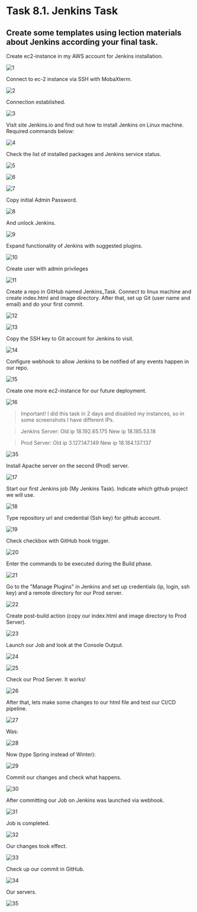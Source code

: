 # Task 8.1. Jenkins Task

## Create some templates using lection materials about Jenkins according your final task.

Create ec2-instance in my AWS account for Jenkins installation.  

  ![1](screenshots/1.png)
  
Connect to ec-2 instance via SSH with MobaXterm.  

![2](screenshots/2.png)  

Connection established. 

![3](screenshots/3.png)  

Visit site Jenkins.io and find out how to install Jenkins on Linux machine. Required commands below:  

 ![4](screenshots/4.png)  
 
Check the list of installed packages and Jenkins service status. 

![5](screenshots/5.png)

![6](screenshots/6.png)

![7](screenshots/7.png)

Copy initial Admin Password.

![8](screenshots/8.png)

And unlock Jenkins.

![9](screenshots/9.png)

Expand functionality of Jenkins with suggested plugins.

![10](screenshots/10.png)

Create user with admin privileges

![11](screenshots/11.png)

Create a repo in GitHub named Jenkins_Task. Connect to linux machine and create index.html and image directory. After that, set up Git (user name and email) and do your first commit. 

![12](screenshots/12.png)

![13](screenshots/13.png)

Copy the SSH key to Git account for Jenkins to visit.

![14](screenshots/14.png)

Configure webhook to allow Jenkins to be notified of any events happen in our repo.

![15](screenshots/15.png)

Create one more ec2-instance for our future deployment.

![16](screenshots/16.png)

> Important! I did this task in 2 days and disabled my instances, so in some screenshots I have different IPs. 

> Jenkins Server: Old ip 18.192.65.175 New ip 18.185.53.18

> Prod Server: Old ip 3.127.147.149 New ip 18.184.137.137

![35](screenshots/35.png)

Install Apache server on the second (Prod) server.

![17](screenshots/17.png)

Start our first Jenkins job (My Jenkins Task). Indicate which github project we will use.

![18](screenshots/18.png)

Type repository url and credential (Ssh key) for github account.

![19](screenshots/19.png)

Check checkbox with GitHub hook trigger.

![20](screenshots/20.png)

Enter the commands to be executed during the Build phase.

![21](screenshots/21.png)

Go to the "Manage Plugins" in Jenkins and set up credentials (ip, login, ssh key) and a remote directory for our Prod server.

![22](screenshots/22.png)

Create post-build action (copy our index.html and image directory to Prod Server).

![23](screenshots/23.png)	

Launch our Job and look at the Console Output.

![24](screenshots/24.png)	

![25](screenshots/25.png)

Check our Prod Server. It works!

![26](screenshots/26.png)	

After that, lets make some changes to our html file and test our CI/CD pipeline.

![27](screenshots/27.png)

Was:

![28](screenshots/28.png)

Now (type Spring instead of Winter):

![29](screenshots/29.png)

Commit our changes and check what happens.

![30](screenshots/30.png)

After committing our Job on Jenkins was launched via webhook.

![31](screenshots/31.png)

Job is completed.

![32](screenshots/32.png)

Our changes took effect.

![33](screenshots/33.png)

Check up our commit in GitHub.

![34](screenshots/34.png)

Our servers.

![35](screenshots/35.png)

